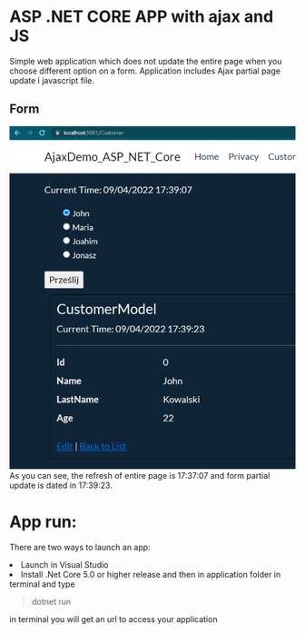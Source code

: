 # ASP .NET CORE APP with ajax and JS 
Simple web application which does not update the entire page when you choose different option on a form.
Application includes Ajax partial page update i javascript file.
## Form
![form](mdfiles/Capture.PNG)
As you can see, the refresh of entire page is 17:37:07 and form partial update is dated in 17:39:23.
# App run:
There are two ways to launch an app:
<li> Launch in Visual Studio
<li>Install .Net Core 5.0 or higher release and then in application folder in terminal and type

>dotnet run

in terminal you will get an url to access your application